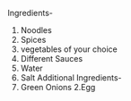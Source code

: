 Ingredients-
1. Noodles
2. Spices
3. vegetables of your choice
4. Different Sauces
5. Water
6. Salt
Additional Ingredients-
1. Green Onions
2.Egg
